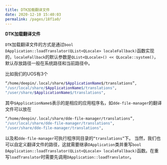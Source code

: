 ```yaml
---
title: DTK加载翻译文件
date: 2020-12-10 15:40:03
permalink: /pages/18f1a0/
---
```

**DTK加载翻译文件**

`DTK`加载翻译文件的方式是通过`bool DApplication::loadTranslator(QList<QLocale> localeFallback)`函数实现的，`localeFallback`的默认参数是`QList<QLocale>() << QLocale::system()`，默认存放路径一般在系统路径和当前路径中。

比如我们的UOS有3个

```bash
“/home/deepin/.local/share/$ApplicationName$/translations”,
"/usr/local/share/$ApplicationName$/translations",
"/user/share/$ApplicationName$/translations",
```

其中`$ApplicationName$`表示的是相应的应用程序名，如`dde-file-manager`的翻译文件可以放在

```bash
“/home/deepin/.local/share/dde-file-manager/translations”,
"/usr/local/share/dde-file-manager/translations",
"/user/share/dde-file-manager/translations",
```

以及和`dde-file-manager`可执行程序同目录的`“translations”`下。
当然，我们也可以自定义翻译文件的路径，这就需要继承`DApplication`类并重写`bool` `DApplication::loadTranslator(QList<QLocale> localeFallback)`函数。在重写`loadTranslator`时需要先调用`DApplication::loadTranslator`。